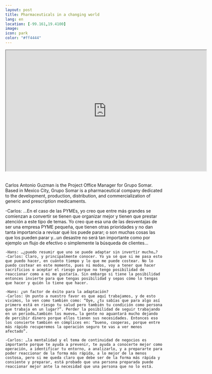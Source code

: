 ```yaml
--- 
layout: post 
title: Pharmaceuticals in a changing world
lang: en
location: [-99.161,19.4100]
image: 
icon: park
color: "#ff4444"
--- 
```


<p>
	<iframe src="https://docs.google.com/file/d/0B8U6aNxb0RPtN2ZwbTR5bFA2RTg/preview" width="640" height="385"></iframe><br><br><br>
	Carlos Antonio Guzman is the Project Office Manager for Grupo Somar. Based in Mexico City, Grupo Somar is a pharmaceutical company dedicated to the development, production, distribution, and commercialization of generic and prescription medicaments. 
</p>

<p>
	-Carlos: …En el caso de las PYMEs, yo creo que entre más grandes se comienzan a convertir se tienen que organizar mejor y tienen que prestar atención a este tipo de temas. Yo creo que esa una de las desventajas de ser una empresa PYME pequeña, que tienen otras prioridades y no dan tanta importancia a revisar qué los puede parar; o son muchas cosas las que los pueden parar y…un desastre no será tan importante como por ejemplo un flujo de efectivo o simplemente la búsqueda de clientes…

	-Hans: …¿puedo resumir que uno se puede adaptar sin invertir mucho…?
	-Carlos: Claro, y principalmente conocer. Yo ya sé que si me pasa esto que puedo hacer, en cuánto tiempo y lo que me puede costear. No lo puedo costear en este momento, pues ni modos, voy a tener que hacer sacrificios o aceptar el riesgo porque no tengo posibilidad de reaccionar como a mi me gustaría. Sin embargo si tiene la posibilidad entonces invierte para que tengas posibilidad y sepas cómo lo tengas que hacer y quién lo tiene que hacer.

	-Hans: ¿un factor de éxito para la adaptación?
	-Carlos: Un punto a nuestro favor es que aquí trabajamos, y de esto vivimos, lo ven como también como: “Oye, ¿tu sabías que para algo así primero está en riesgo tu salud pero también tu condición como persona que trabaja en un lugar?”. Perder la posibilidad de seguir trabajando en un periodo…también los mueve… la gente no aguantará mucho dejando de percibir dinero porque ellos tienen sus necesidades. Entonces eso los convierte también en cómplices en: “bueno, cooperas, porque entre más rápido recuperemos la operación seguro te vas a ver menos afectado”.

	-Carlos: …la mentalidad y el tema de continuidad de negocios es importante porque te ayuda a prevenir, te ayuda a conocerte mejor como operación, a identificar tu entorno, a analizarlo, y a prepararte para poder reaccionar de la forma más rápida, a lo mejor de la menos costosa, pero si me queda claro que debe ser de la forma más rápida y consiente y preparar, está probado que una persona preparada puede reaccionar mejor ante la necesidad que una persona que no lo está.
	
</p>


